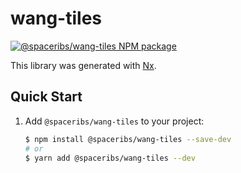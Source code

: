 # wang-tiles

<a href="https://www.npmjs.com/package/@spaceribs/wang-tiles" rel="nofollow">
  <img src="https://badgen.net/npm/v/@spaceribs/wang-tiles" alt="@spaceribs/wang-tiles NPM package">
</a>

This library was generated with [Nx](https://nx.dev).

## Quick Start

1. Add `@spaceribs/wang-tiles` to your project:

   ```bash
   $ npm install @spaceribs/wang-tiles --save-dev
   # or
   $ yarn add @spaceribs/wang-tiles --dev
   ```

